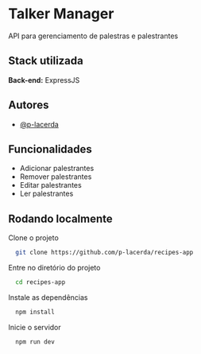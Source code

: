 
# Talker Manager

API para gerenciamento de palestras e palestrantes

## Stack utilizada

**Back-end:** ExpressJS


## Autores

- [@p-lacerda](https://www.github.com/p-lacerda)
## Funcionalidades

- Adicionar palestrantes
- Remover palestrantes
- Editar palestrantes
- Ler palestrantes

## Rodando localmente

Clone o projeto

```bash
  git clone https://github.com/p-lacerda/recipes-app
```

Entre no diretório do projeto

```bash
  cd recipes-app
```

Instale as dependências

```bash
  npm install
```

Inicie o servidor

```bash
  npm run dev
```

